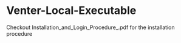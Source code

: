 # Venter-Local-Executable

Checkout Installation_and_Login_Procedure_.pdf for the installation procedure
